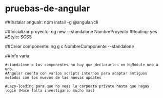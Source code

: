# pruebas-de-angular


##Instalar angualr:
npm install -g @angular/cli

##Inicializar proyecto:
ng new --standalone NombreProyecto
    #Routing: yes
    #Style: SCSS

##Crear componente:
ng g c NombreComponente --standalone

##Info varia:

    #standalone = Los componentes no hay que declararlos en NgModule uno a uno.
    #Angular cuenta con varios scripts internos para adaptar antiguos metodos con los nuevos de las nuevas updates

    #Lazy-loading para que no veas la carpeata private hasta que hagas login (Hace falta investigarlo mucho mas)
